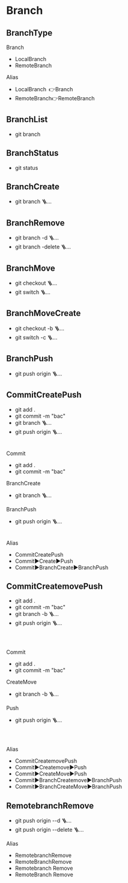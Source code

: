 # Branch
## BranchType
Branch
- LocalBranch
- RemoteBranch

Alias
- LocalBranch 👉Branch
- RemoteBranch👉RemoteBranch
## BranchList
- git branch
## BranchStatus
- git status


## BranchCreate
- git branch 🪜...
## BranchRemove
- git branch -d 🪜...
- git branch -delete 🪜...



## BranchMove
- git checkout 🪜...
- git switch 🪜...
## BranchMoveCreate
- git checkout -b 🪜...
- git switch -c 🪜...


## BranchPush
- git push origin 🪜...



## CommitCreatePush
- git add .
- git commit -m "bac"
- git branch 🪜...
- git push origin 🪜...

ㅤ  
Commit
- git add .
- git commit -m "bac"

BranchCreate
- git branch 🪜...

BranchPush
- git push origin 🪜...

ㅤ  
Alias
- CommitCreatePush
- Commit▶️Create▶️Push
- Commit▶️BranchCreate▶️BranchPush


## CommitCreatemovePush
- git add .
- git commit -m "bac"
- git branch -b 🪜...
- git push origin 🪜...

ㅤ  
ㅤ  
Commit
- git add .
- git commit -m "bac"

CreateMove
- git branch -b 🪜...

Push
- git push origin 🪜...

ㅤ  
ㅤ  
Alias
- CommitCreatemovePush
- Commit▶️Createmove▶️Push
- Commit▶️CreateMove▶️Push
- Commit▶️BranchCreatemove▶️BranchPush
- Commit▶️BranchCreateMove▶️BranchPush




## RemotebranchRemove
- git push origin --d 🪜...
- git push origin --delete 🪜...

Alias
- RemotebranchRemove
- RemoteBranchRemove
- Remotebranch Remove
- RemoteBranch Remove